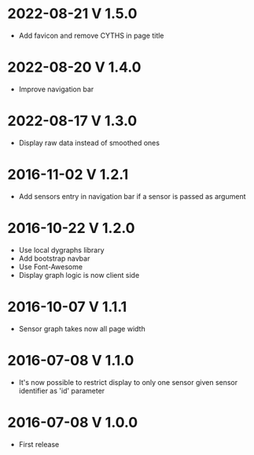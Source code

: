 # 2022-08-21 V 1.5.0
 * Add favicon and remove CYTHS in page title
# 2022-08-20 V 1.4.0
 * Improve navigation bar
# 2022-08-17 V 1.3.0
 * Display raw data instead of smoothed ones
# 2016-11-02 V 1.2.1
 * Add sensors entry in navigation bar if a sensor is passed as argument
# 2016-10-22 V 1.2.0
 * Use local dygraphs library
 * Add bootstrap navbar
 * Use Font-Awesome
 * Display graph logic is now client side
# 2016-10-07 V 1.1.1
 * Sensor graph takes now all page width
# 2016-07-08 V 1.1.0
 * It's now possible to restrict display to only one sensor given sensor identifier as 'id' parameter
# 2016-07-08 V 1.0.0
 * First release